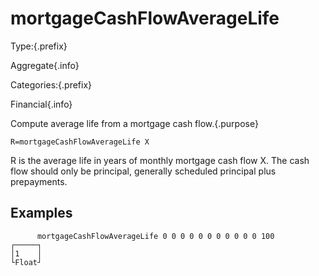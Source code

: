 # mortgageCashFlowAverageLife

Type:{.prefix}

Aggregate{.info}

Categories:{.prefix}

Financial{.info}

Compute average life from a mortgage cash flow.{.purpose}

~~~
R=mortgageCashFlowAverageLife X
~~~
R is the average life in years of monthly mortgage cash flow X.
The cash flow should only be principal,
generally scheduled principal plus prepayments.

## Examples

~~~
      mortgageCashFlowAverageLife 0 0 0 0 0 0 0 0 0 0 0 100
┌─────┐
│1    │
└Float┘


~~~

